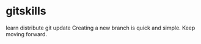# gitskills
learn distribute git update
Creating a new branch is quick and simple.
Keep moving forward.

